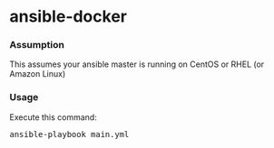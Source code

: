 # ansible-docker

### Assumption
This assumes your ansible master is running on CentOS or RHEL (or Amazon Linux)

### Usage
Execute this command:
<pre>
ansible-playbook main.yml
</pre>
